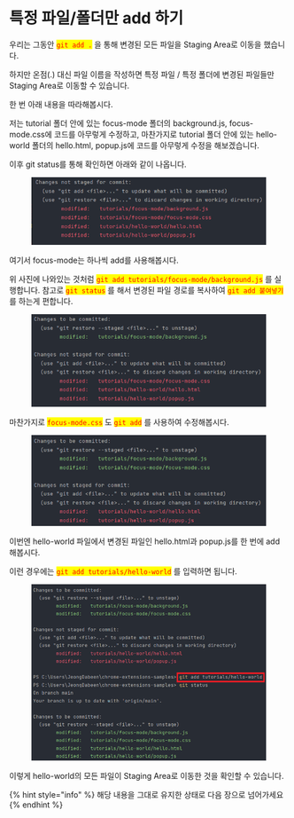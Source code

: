 # 특정 파일/폴더만 add 하기

우리는 그동안 <mark style="color:red;">`git add .`</mark> 을 통해 변경된 모든 파일을 Staging Area로 이동을 했습니다.

하지만 온점(.) 대신 파일 이름을 작성하면 특정 파일 / 특정 폴더에 변경된 파일들만 Staging Area로 이동할 수 있습니다.

한 번 아래 내용을 따라해봅시다.

저는 tutorial 폴더 안에 있는 focus-mode 폴더의 background.js, focus-mode.css에 코드를 아무렇게 수정하고, 마찬가지로 tutorial 폴더 안에 있는 hello-world 폴더의 hello.html, popup.js에 코드를 아무렇게 수정을 해보겠습니다.

이후 git status를 통해 확인하면 아래와 같이 나옵니다.

<figure><img src="../.gitbook/assets/image (9) (1) (2).png" alt=""><figcaption></figcaption></figure>

여기서 focus-mode는 하나씩 add를 사용해봅시다.

위 사진에 나와있는 것처럼 <mark style="color:red;">`git add tutorials/focus-mode/background.js`</mark> 를 실행합니다. 참고로 <mark style="color:red;">`git status`</mark> 를 해서 변경된 파일 경로를 복사하여 <mark style="color:red;">`git add 붙여넣기`</mark> 를 하는게 편합니다.

<figure><img src="../.gitbook/assets/image (2) (5).png" alt=""><figcaption></figcaption></figure>

마찬가지로 <mark style="color:red;">`focus-mode.css`</mark> 도 <mark style="color:red;">`git add`</mark> 를 사용하여 수정해봅시다.

<figure><img src="../.gitbook/assets/image (5) (2).png" alt=""><figcaption></figcaption></figure>

이번엔 hello-world 파일에서 변경된 파일인 hello.html과 popup.js를 한 번에 add 해봅시다.

이런 경우에는 <mark style="color:red;">`git add tutorials/hello-world`</mark> 를 입력하면 됩니다.

<figure><img src="../.gitbook/assets/image (7) (1).png" alt=""><figcaption></figcaption></figure>

이렇게 hello-world의 모든 파일이 Staging Area로 이동한 것을 확인할 수 있습니다.



{% hint style="info" %}
해당 내용을 그대로 유지한 상태로 다음 장으로 넘어가세요
{% endhint %}
